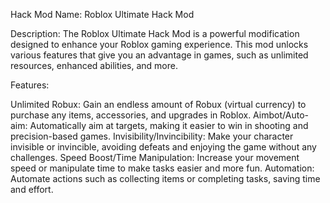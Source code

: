 Hack Mod Name: Roblox Ultimate Hack Mod

Description: The Roblox Ultimate Hack Mod is a powerful modification designed to enhance your Roblox gaming experience. This mod unlocks various features that give you an advantage in games, such as unlimited resources, enhanced abilities, and more.

Features:

Unlimited Robux: Gain an endless amount of Robux (virtual currency) to purchase any items, accessories, and upgrades in Roblox.
Aimbot/Auto-aim: Automatically aim at targets, making it easier to win in shooting and precision-based games.
Invisibility/Invincibility: Make your character invisible or invincible, avoiding defeats and enjoying the game without any challenges.
Speed Boost/Time Manipulation: Increase your movement speed or manipulate time to make tasks easier and more fun.
Automation: Automate actions such as collecting items or completing tasks, saving time and effort.
